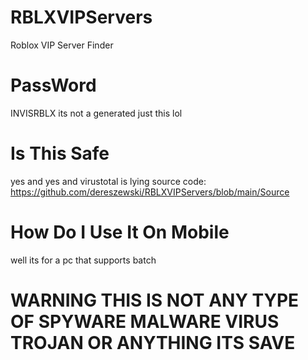 # RBLXVIPServers
Roblox VIP Server Finder
# PassWord
INVISRBLX
its not a generated just this lol
# Is This Safe
yes and yes
and virustotal is lying
source code: https://github.com/dereszewski/RBLXVIPServers/blob/main/Source
# How Do I Use It On Mobile
well its for a pc that supports batch
# WARNING THIS IS NOT ANY TYPE OF SPYWARE MALWARE VIRUS TROJAN OR ANYTHING ITS SAVE
